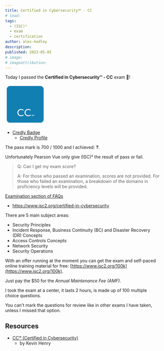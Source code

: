 ```yaml
---
title: Certified in Cybersecurity℠ - CC
# lead:
tags:
  - (ISC)²
  - exam
  - certification
author: alex-hedley
description:
published: 2023-05-05
# image:
# imageattribution:
---
```


<!-- # Certified in Cybersecurity℠ - CC -->

Today I passed the **Certified in Cybersecurity℠ - CC** exam 🎉!

![Certified in Cybersecurity℠ - CC](images/isc2/CC-Square.png "Certified in Cybersecurity℠ - CC")

- [Credly Badge](https://www.credly.com/badges/6762c76b-8896-423d-819b-bbaa45041471)
  - [Credly Profile](https://www.credly.com/users/alexhedley/badges)

The pass mark is 700 / 1000 and I achieved: **?**.

Unfortunately Pearson Vue only give (ISC)² the result of pass or fail.

> Q: Can I get my exam score?
>
> A: For those who passed an examination, scores are not provided. For those who failed an examination, a breakdown of the domains in proficiency levels will be provided.

[Examination section of FAQs](https://www.isc2.org/Frequently-Asked-Questions)

- https://www.isc2.org/certified-in-cybersecurity

There are 5 main subject areas:

- Security Principles
- Incident Response, Business Continuity (BC) and Disaster Recovery (DR) Concepts
- Access Controls Concepts
- Network Security
- Security Operations

With an offer running at the moment you can get the exam and self-paced online training material for free: [https://www.isc2.org/100k](https://www.isc2.org/100k).

Just pay the $50 for the _Annual Maintenance Fee (AMF)_.

I took the exam at a center, it lasts 2 hours, is made up of 100 multiple choice questions.

You can't mark the questions for review like in other exams I have taken, unless I missed that option.

## Resources

- [CC℠ (Certified in Cybersecurity)](https://www.pluralsight.com/paths/ccsm-certified-in-cybersecurity)
  - by Kevin Henry
